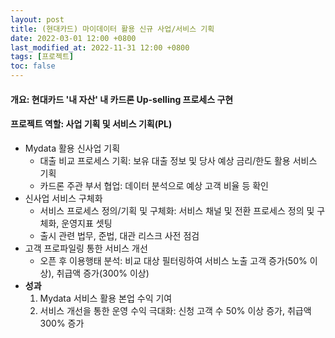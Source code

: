 ```yaml
---
layout: post
title: (현대카드) 마이데이터 활용 신규 사업/서비스 기획
date: 2022-03-01 12:00 +0800
last_modified_at: 2022-11-31 12:00 +0800
tags: [프로젝트]
toc: false
---
```

#### 개요: 현대카드 '내 자산' 내 카드론 Up-selling 프로세스 구현
#### 프로젝트 역할: 사업 기획 및 서비스 기획(PL)

- Mydata 활용 신사업 기획
    + 대출 비교 프로세스 기획: 보유 대출 정보 및 당사 예상 금리/한도 활용 서비스 기획
    + 카드론 주관 부서 협업: 데이터 분석으로 예상 고객 비율 등 확인
- 신사업 서비스 구체화
    + 서비스 프로세스 정의/기획 및 구체화: 서비스 채널 및 전환 프로세스 정의 및 구체화, 운영지표 셋팅
    + 출시 관련 법무, 준법, 대관 리스크 사전 점검
- 고객 프로파일링 통한 서비스 개선
    + 오픈 후 이용행태 분석: 비교 대상 필터링하여 서비스 노출 고객 증가(50% 이상), 취급액 증가(300% 이상)
- **성과**
    1. Mydata 서비스 활용 본업 수익 기여
    1. 서비스 개선을 통한 운영 수익 극대화: 신청 고객 수 50% 이상 증가, 취급액 300% 증가
